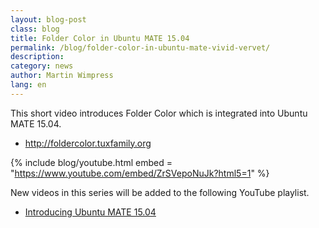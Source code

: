```yaml
---
layout: blog-post
class: blog
title: Folder Color in Ubuntu MATE 15.04
permalink: /blog/folder-color-in-ubuntu-mate-vivid-vervet/
description:
category: news
author: Martin Wimpress
lang: en
---
```


This short video introduces Folder Color which is integrated into Ubuntu MATE 15.04.

  * <http://foldercolor.tuxfamily.org>

{% include blog/youtube.html
    embed = "https://www.youtube.com/embed/ZrSVepoNuJk?html5=1"
%}

New videos in this series will be added to the following YouTube playlist.

  * [Introducing Ubuntu MATE 15.04](https://www.youtube.com/playlist?list=PLE6KGGrWCFf0-7sVeKHpddNGUPCYTclBR)


